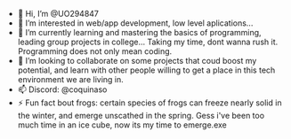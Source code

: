 - 👋 Hi, I’m @UO294847
- 👀 I’m interested in web/app development, low level aplications...  
- 🌱 I’m currently learning and mastering the basics of programming, leading group projects in college... Taking my time, dont wanna rush it. Programming does not only mean coding.
- 💞️ I’m looking to collaborate on some projects that coud boost my potential, and learn with other people willing to get a place in this tech environment we are living in.
- 📫 Discord: @coquinaso
- ⚡ Fun fact bout frogs: certain species of frogs can freeze nearly solid in the winter, and emerge unscathed in the spring. Gess i've been too much time in an ice cube, now its my time to emerge.exe

<!---
UO294847/UO294847 is a ✨ special ✨ repository because its `README.md` (this file) appears on your GitHub profile.
You can click the Preview link to take a look at your changes.
--->

